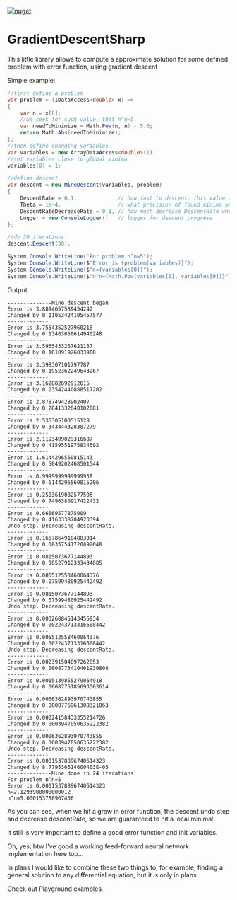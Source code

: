 [![nuget](https://img.shields.io/nuget/v/GradientDescentSharp.svg)](https://www.nuget.org/packages/GradientDescentSharp/) 
# GradientDescentSharp
This little library allows to compute a approximate solution for some defined problem with error function, using gradient descent

Simple example:
```cs
//first define a problem
var problem = (IDataAccess<double> x) =>
{
    var n = x[0];
    //we seek for such value, that n^n=5
    var needToMinimize = Math.Pow(n, n) - 5.0;
    return Math.Abs(needToMinimize);
};
//then define changing variables
var variables = new ArrayDataAccess<double>(1);
//set variables close to global minima
variables[0] = 1;

//define descent
var descent = new MineDescent(variables, problem)
{
    DescentRate = 0.1,             // how fast to descent, this value will be adjusted on the fly
    Theta = 1e-4,                  // what precision of found minima we need
    DescentRateDecreaseRate = 0.1, // how much decrease DescentRate when we hit a grow of error function
    Logger = new ConsoleLogger()   // logger for descent progress
};

//do 30 iterations
descent.Descent(30);

System.Console.WriteLine("For problem n^n=5");
System.Console.WriteLine($"Error is {problem(variables)}");
System.Console.WriteLine($"n={variables[0]}");
System.Console.WriteLine($"n^n={Math.Pow(variables[0], variables[0])}");
```

Output 
```
--------------Mine descent began
Error is 3.8894657589454242
Changed by 0.11053424105457577
-------------
Error is 3.7554352527960218
Changed by 0.13403050614940248
-------------
Error is 3.5935433267621137
Changed by 0.161891926033908
-------------
Error is 3.398307101797787
Changed by 0.1952362249643267
-------------
Error is 3.162882692912615
Changed by 0.23542440888517202
-------------
Error is 2.878749428902407
Changed by 0.2841332640102081
-------------
Error is 2.535305100515128
Changed by 0.343444328387279
-------------
Error is 2.1193499029316687
Changed by 0.4159551975834592
-------------
Error is 1.6144296560815143
Changed by 0.5049202468501544
-------------
Error is 0.9999999999999938
Changed by 0.6144296560815206
-------------
Error is 0.2503619082577506
Changed by 0.7496380917422432
-------------
Error is 0.66669577875009
Changed by 0.4163338704923394
Undo step. Decreasing descentRate.
-------------
Error is 0.16678649104883014
Changed by 0.08357541720892048
-------------
Error is 0.0815073677144893
Changed by 0.08527912333434085
-------------
Error is 0.005512558460064376
Changed by 0.07599480925442492
-------------
Error is 0.0815073677144893
Changed by 0.07599480925442492
Undo step. Decreasing descentRate.
-------------
Error is 0.003268845143455934
Changed by 0.002243713316608442
-------------
Error is 0.005512558460064376
Changed by 0.002243713316608442
Undo step. Decreasing descentRate.
-------------
Error is 0.002391504097262853
Changed by 0.0008773410461930808
-------------
Error is 0.0015139855279064918
Changed by 0.0008775185693563614
-------------
Error is 0.0006362893970743855
Changed by 0.0008776961308321063
-------------
Error is 0.00024158433355214726
Changed by 0.0003947050635222382
-------------
Error is 0.0006362893970743855
Changed by 0.0003947050635222382
Undo step. Decreasing descentRate.
-------------
Error is 0.00015378896740614323
Changed by 8.779536614600403E-05
--------------Mine done in 24 iterations
For problem n^n=5
Error is 0.00015378896740614323
n=2.1293900000000012
n^n=5.000153788967406
```

As you can see, when we hit a grow in error function, the descent undo step and decrease descentRate, so we are guaranteed to hit a local minima!

It still is very important to define a good error function and init variables.

Oh, yes, btw I've good a working feed-forward neural network implementation here too...

In plans I would like to combine these two things to, for example, finding a general solution to any differential equation,
but it is only in plans.

Check out Playground examples.
